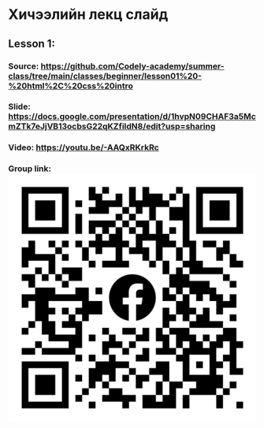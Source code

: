 # Хичээлийн лекц слайд

## Lesson 1:

### Source: https://github.com/Codely-academy/summer-class/tree/main/classes/beginner/lesson01%20-%20html%2C%20css%20intro

### Slide: https://docs.google.com/presentation/d/1hvpN09CHAF3a5McmZTk7eJjVB13ocbsG22qKZfildN8/edit?usp=sharing

### Video: https://youtu.be/-AAQxRKrkRc

### Group link: ![Alt text](../../docs/groups/intermediate-group-qr.jpg)
